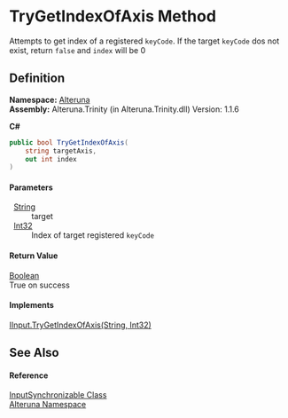 # TryGetIndexOfAxis Method


Attempts to get index of a registered `keyCode`. If the target `keyCode` dos not exist, return `false` and `index` will be 0



## Definition
**Namespace:** <a href="N_Alteruna">Alteruna</a>  
**Assembly:** Alteruna.Trinity (in Alteruna.Trinity.dll) Version: 1.1.6

**C#**
``` C#
public bool TryGetIndexOfAxis(
	string targetAxis,
	out int index
)
```



#### Parameters
<dl><dt>  <a href="https://learn.microsoft.com/dotnet/api/system.string" target="_blank" rel="noopener noreferrer">String</a></dt><dd>target</dd><dt>  <a href="https://learn.microsoft.com/dotnet/api/system.int32" target="_blank" rel="noopener noreferrer">Int32</a></dt><dd>Index of target registered <code>keyCode</code></dd></dl>

#### Return Value
<a href="https://learn.microsoft.com/dotnet/api/system.boolean" target="_blank" rel="noopener noreferrer">Boolean</a>  
True on success

#### Implements
<a href="M_Alteruna_IInput_TryGetIndexOfAxis">IInput.TryGetIndexOfAxis(String, Int32)</a>  


## See Also


#### Reference
<a href="T_Alteruna_InputSynchronizable">InputSynchronizable Class</a>  
<a href="N_Alteruna">Alteruna Namespace</a>  
